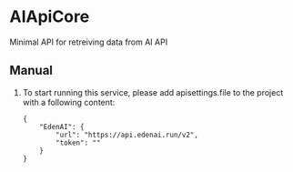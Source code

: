 # AIApiCore
Minimal API for retreiving data from AI API

## Manual
1. To start running this service, please add apisettings.file to the project with a following content:

    ```
    {
        "EdenAI": {
            "url": "https://api.edenai.run/v2",
            "token": ""
        }
    }
   ```